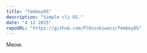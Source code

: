 ```yaml
---
title: "femboyOS"
description: "Simple cli OS."
date: "4 12 2025"
repoURL: "https://github.com/PlOszukiwacz/femboyOS"
---
```

Meow.

